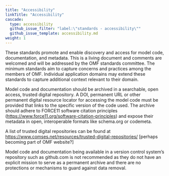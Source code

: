 ```yaml
---
title: "Accessibility"
linkTitle: "Accessibility"
cascade:
  type: accessibility
  github_issue_filter: "label:\"standards - accessibility\""
  github_issue_template: accessibility.md
weight: 1
---
```


<div class="alert alert-warning">
These standards promote and enable discovery and access for model code, documentation, and metadata. This is a living document and comments are welcomed and will be addressed by the OMF standards committee. The minimum standards aim to capture concerns and practices among the members of OMF. Individual application domains may extend these standards to capture additional context relevant to their domain.
</div>

Model code and documentation should be archived in a searchable, open access, trusted digital repository. A DOI, permanent URL or other permanent digital resource locator for accessing the model code must be provided that links to the specific version of the code used. The archive should adhere to FORCE11 software citation principles (https://www.force11.org/software-citation-principles) and expose their metadata in open, interoperable formats like schema.org or codemeta.

A list of trusted digital repositories can be found at https://www.comses.net/resources/trusted-digital-repositories/ [perhaps becoming part of OMF website?]

Model code and documentation being available in a version control system’s repository such as github.com is not recommended as they do not have an explicit mission to serve as a permanent archive and there are no protections or mechanisms to guard against data removal.
